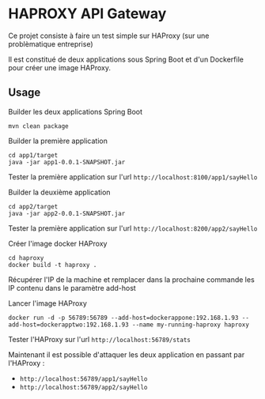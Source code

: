# HAPROXY API Gateway

Ce projet consiste à faire un test simple sur HAProxy (sur une problèmatique entreprise)

Il est constitué de deux applications sous Spring Boot et d'un Dockerfile pour créer une image HAProxy.

## Usage

Builder les deux applications Spring Boot

    mvn clean package
    
Builder la première application

    cd app1/target
    java -jar app1-0.0.1-SNAPSHOT.jar

Tester la première application sur l'url `http://localhost:8100/app1/sayHello`

Builder la deuxième application

    cd app2/target
    java -jar app2-0.0.1-SNAPSHOT.jar

Tester la première application sur l'url `http://localhost:8200/app2/sayHello`

Créer l'image docker HAProxy

    cd haproxy
    docker build -t haproxy .

Récupérer l'IP de la machine et remplacer dans la prochaine commande les IP contenu dans le paramètre add-host

Lancer l'image HAProxy

    docker run -d -p 56789:56789 --add-host=dockerappone:192.168.1.93 --add-host=dockerapptwo:192.168.1.93 --name my-running-haproxy haproxy

Tester l'HAProxy sur l'url `http://localhost:56789/stats`

Maintenant il est possible d'attaquer les deux application en passant par l'HAProxy :

 * `http://localhost:56789/app1/sayHello`
 * `http://localhost:56789/app2/sayHello`